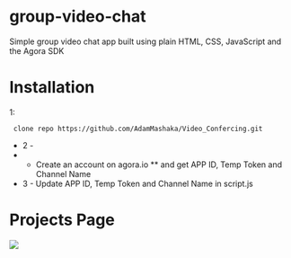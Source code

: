 # group-video-chat
Simple group video chat app built using plain HTML, CSS, JavaScript and the Agora SDK



# Installation
1:
```
 clone repo https://github.com/AdamMashaka/Video_Confercing.git
```

* 2 -
* * Create an account on agora.io ** and get APP ID, Temp Token and Channel Name
* 3 - Update APP ID, Temp Token and Channel Name in script.js


# Projects Page
<img src="./meet.png">  
